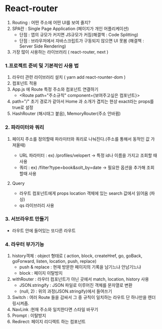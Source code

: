 # React-router

1. Routing : 어떤 주소에 어떤 UI를 보여 줄지?
2. SPA란 : Single Page Application (페이지가 개인 어플리케이션)
    - 단점 : 앱의 규모가 커지면 JS규모가 커짐(해결책 : Code Splitting)
    - 단점 : 브라우저에서 자바스크립트가 구동되지 않으면 UI 못봄 (해결책 : Server Side Rendering)
3. 가장 많이 사용하는 라이브러리 ( react-router, next )

### 1.프로젝트 준비 및 기본적인 사용 법

1. 라우터 관련 라이브러리 설치 ( yarn add react-rounter-dom )
2. <BrowserRouter> 컴포넌트 적용
3. App.js 에 Route 특정 주소와 컴포넌트 연결하기
    - <Route path="주소규칙" component={보여주고싶은 컴포넌트}>
4. path="/" 초기 경로가 같아서 Home 과 소개가 겹치는 현상 exact라는 props를 true로 설정
5. HashRouter (해시태그 붙음), MemoryRouter(주소 안바뀜)

### 2. 파라미터와 쿼리

1. 페이지 주소를 정의할때 파라미터와 쿼리로 나눠진다.(주소를 통해서 동적인 값 가져올때)

    - URL 파라미터 : ex) /profiles/velopert -> 특정 id나 이름을 가지고 조회할 때 사용
    - 쿼리 : ex) /filter?type=book&solt_by=date -> 필요한 옵션을 추가해 조회할때 사용

2. Query
    - 라우트 컴포넌트에게 props location 객체에 있는 search 값에서 읽어옴 (파싱)
    - qs 라이브러리 사용

### 3. 서브라우트 만들기

-   라우트 안에 들어있는 또다른 라우트

### 4. 라우터 부가기능

1. history객체 : object 형태로 ( action, block, createHref, go, goBack, goForward, listen, location, push, replace)
    - push & replace : 현재 방문한 페이지의 기록을 남기느냐 안남기느냐
    - block : 페이지 이탈방지
2. withRouter : 라우터 컴포넌트가 아닌 곳에서 match, location, history 사용
    - JSON.stringify : JSON 파일로 이루어진 객체를 문자열로 변환
    - (null, 2) : 위의 과정(JSON.stringify)에서 들여쓰기
3. Switch : 여러 Route 들을 감싸서 그 중 규칙이 일치하는 라우트 단 하나만을 렌더링시켜줌.
4. NavLink :현재 주소와 일치한다면 스타일 바꾸기
5. Prompt : 이탈방지
6. Redirect: 페이지 리디렉트 하는 컴포넌트
